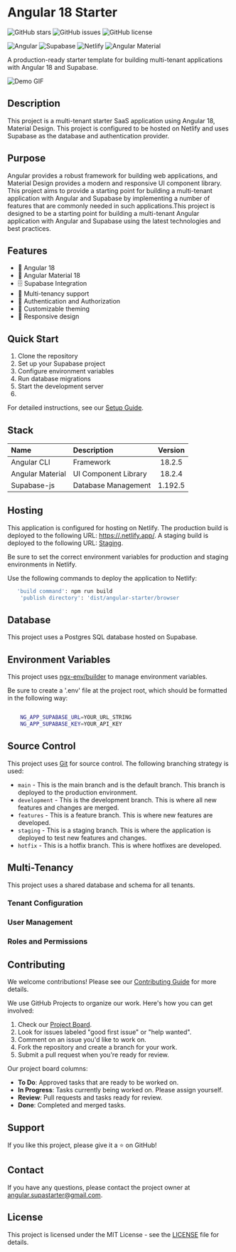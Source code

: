 # Angular 18 Starter


![GitHub stars](https://img.shields.io/github/stars/max-geller/angular-supastarter?style=social)
![GitHub issues](https://img.shields.io/github/issues/max-geller/angular-supastarter)
![GitHub license](https://img.shields.io/github/license/max-geller/angular-supastarter)

![Angular](https://img.shields.io/badge/angular-%23DD0031.svg?style=for-the-badge&logo=angular&logoColor=white)
![Supabase](https://img.shields.io/badge/Supabase-%233ECF8E.svg?style=for-the-badge&logo=supabase&logoColor=white)
![Netlify](https://img.shields.io/badge/netlify-%23000000.svg?style=for-the-badge&logo=netlify&logoColor=#00C7B7)
![Angular Material](https://img.shields.io/badge/Angular_Material-%23000000.svg?style=for-the-badge&logo=angular&logoColor=white)


A production-ready starter template for building multi-tenant applications with Angular 18 and Supabase.

![Demo GIF](path/to/demo.gif)


## Description

This project is a multi-tenant starter SaaS application using Angular 18, Material Design. This project is configured to be hosted on Netlify and uses Supabase as the database and authentication provider.

## Purpose

Angular provides a robust framework for building web applications, and Material Design provides a modern and responsive UI component library. This project aims to provide a starting point for building a multi-tenant application with Angular and Supabase by implementing a number of features that are commonly needed in such applications.This project is designed to be a starting point for building a multi-tenant Angular application with Angular and Supabase using the latest technologies and best practices.


## Features

- 🚀 Angular 18 
- 🎨 Angular Material 18 
- 🗄️ Supabase Integration
- 👥 Multi-tenancy support
- 🔐 Authentication and Authorization
- 🎨 Customizable theming
- 📱 Responsive design

## Quick Start

1. Clone the repository
2. Set up your Supabase project
3. Configure environment variables
4. Run database migrations
5. Start the development server
6. 
For detailed instructions, see our [Setup Guide](link-to-setup-guide).







## Stack

| Name             | Description          | Version |
| :--------------- | :------------------- | :-----: |
| Angular CLI      | Framework            | 18.2.5  |
| Angular Material | UI Component Library | 18.2.4  |
| Supabase-js      | Database Management  | 1.192.5 |

## Hosting

This application is configured for hosting on Netlify.
The production build is deployed to the following URL: [https://.netlify.app/](https://.netlify.app/).
A staging build is deployed to the following URL: [Staging](https://angular-18-staging.netlify.app/).

Be sure to set the correct environment variables for production and staging environments in Netlify.

Use the following commands to deploy the application to Netlify:

```bash
   'build command': npm run build
    'publish directory': 'dist/angular-starter/browser
```

## Database

This project uses a Postgres SQL database hosted on Supabase.


## Environment Variables

This project uses [ngx-env/builder](https://www.npmjs.com/package/@ngx-env/builder) to manage environment variables. 

Be sure to create a '.env' file at the project root, which should be formatted in the following way:

```bash

    NG_APP_SUPABASE_URL=YOUR_URL_STRING
    NG_APP_SUPABASE_KEY=YOUR_API_KEY

```

## Source Control

This project uses [Git](https://git-scm.com/) for source control. The following branching strategy is used:

- `main` - This is the main branch and is the default branch. This branch is deployed to the production environment.
- `development` - This is the development branch. This is where all new features and changes are merged.
- `features` - This is a feature branch. This is where new features are developed.
- `staging` - This is a staging branch. This is where the application is deployed to test new features and changes.
- `hotfix` - This is a hotfix branch. This is where hotfixes are developed.

## Multi-Tenancy

This project uses a shared database and schema for all tenants.  

### Tenant Configuration


### User Management


### Roles and Permissions


## Contributing

We welcome contributions! Please see our [Contributing Guide](CONTRIBUTING.md) for more details.

We use GitHub Projects to organize our work. Here's how you can get involved:

1. Check our [Project Board]((https://github.com/users/max-geller/projects/40/views/1)).
2. Look for issues labeled "good first issue" or "help wanted".
3. Comment on an issue you'd like to work on.
4. Fork the repository and create a branch for your work.
5. Submit a pull request when you're ready for review.

Our project board columns:
- **To Do**: Approved tasks that are ready to be worked on.
- **In Progress**: Tasks currently being worked on. Please assign yourself.
- **Review**: Pull requests and tasks ready for review.
- **Done**: Completed and merged tasks.


## Support

If you like this project, please give it a ⭐️ on GitHub!


## Contact

If you have any questions, please contact the project owner at [angular.supastarter@gmail.com](mailto:angular.supastarter@gmail.com).


## License

This project is licensed under the MIT License - see the [LICENSE](LICENSE) file for details.